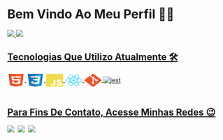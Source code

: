 <h1>Bem Vindo Ao Meu Perfil 👋🏻</h1>
 <div>
   <a href="https://github.com/kalyel">
   <img height="180em" src="https://github-readme-stats.vercel.app/api?username=kalyel&show_icons=true&theme=tokyonight&include_all_commits=true&count_private=true"/>
   <img height="180em" src="https://github-readme-stats.vercel.app/api/top-langs/?username=kalyel&layout=compact&langs_count=6&theme=tokyonight"/>
</div>

<h2>Tecnologias Que Utilizo Atualmente 🛠</h2>
<div style="display: inline_block">
  
  <img align="center" alt="HTML" height="30" width="40" src="https://raw.githubusercontent.com/devicons/devicon/master/icons/html5/html5-original.svg">
  <img align="center" alt="CSS" height="30" width="40" src="https://raw.githubusercontent.com/devicons/devicon/master/icons/css3/css3-original.svg">
  <img align="center" alt="Js" height="30" width="40" src="https://raw.githubusercontent.com/devicons/devicon/master/icons/javascript/javascript-plain.svg">
  <img align="center" alt="react" height="30" width="40" src="https://raw.githubusercontent.com/devicons/devicon/master/icons/react/react-original.svg">
  <img align="center" alt="git" height="30" width="40" src="https://raw.githubusercontent.com/devicons/devicon/master/icons/git/git-original.svg">
  <img align="center" alt="jest" height="30" width="30" src="https://raw.githubusercontent.com/marwin1991/profile-technology-icons/refs/heads/main/icons/jest.png">

  
</div>
 
<br>
 
<h2>Para Fins De Contato, Acesse Minhas Redes 😉</h2>
 
<div> 
  <a href="https://www.linkedin.com/in/kalyel-mendes-dev/" target="_blank"><img src="https://img.shields.io/badge/-LinkedIn-%230077B5?style=for-the-badge&logo=linkedin&logoColor=white" target="_blank"></a>&nbsp;
  <a href="mailto:kalyel.mendes.dev@gmail.com" target="_blank"><img src="https://img.shields.io/badge/-gmail-red?style=for-the-badge&logo=Gmail&logoColor=white"></a>&nbsp;
  <a href="https://www.instagram.com/kalyelmendes" target="_blank"><img src="https://img.shields.io/badge/Instagram-%23E4405F.svg?style=for-the-badge&logo=Instagram&logoColor=white"></a>&nbsp;
</div>

